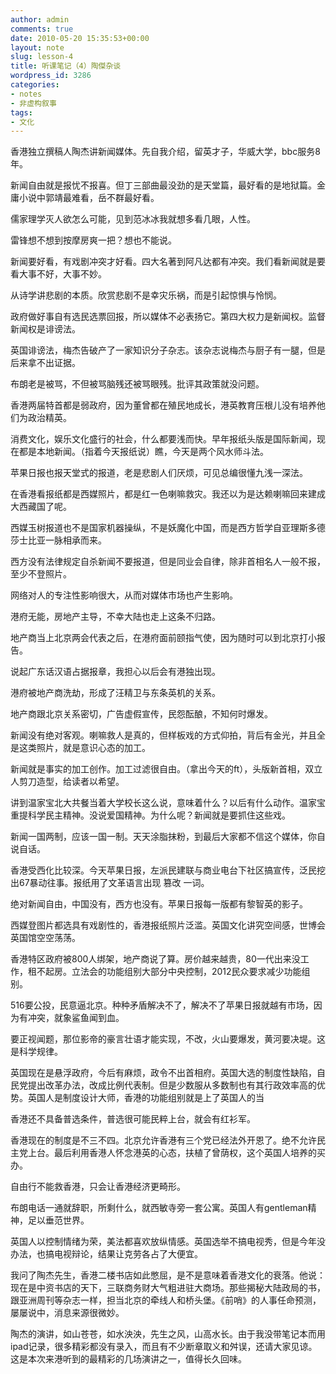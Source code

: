```yaml
---
author: admin
comments: true
date: 2010-05-20 15:35:53+00:00
layout: note
slug: lesson-4
title: 听课笔记（4）陶傑杂谈
wordpress_id: 3286
categories:
- notes
- 非虚构叙事
tags:
- 文化
---
```


香港独立撰稿人陶杰讲新闻媒体。先自我介绍，留英才子，华威大学，bbc服务8年。

新闻自由就是报忧不报喜。但丁三部曲最没劲的是天堂篇，最好看的是地狱篇。金庸小说中郭靖最难看，岳不群最好看。

儒家理学灭人欲怎么可能，见到范冰冰我就想多看几眼，人性。

雷锋想不想到按摩房爽一把？想也不能说。

新闻要好看，有戏剧冲突才好看。四大名著到阿凡达都有冲突。我们看新闻就是要看大事不好，大事不妙。

从诗学讲悲剧的本质。欣赏悲剧不是幸灾乐祸，而是引起惊惧与怜悯。

政府做好事自有选民选票回报，所以媒体不必表扬它。第四大权力是新闻权。监督新闻权是诽谤法。

英国诽谤法，梅杰告破产了一家知识分子杂志。该杂志说梅杰与厨子有一腿，但是后来拿不出证据。

布朗老是被骂，不但被骂脑残还被骂眼残。批评其政策就没问题。

香港两届特首都是弱政府，因为董曾都在殖民地成长，港英教育压根儿没有培养他们为政治精英。  

消费文化，娱乐文化盛行的社会，什么都要浅而快。早年报纸头版是国际新闻，现在都是本地新闻。（指着今天报纸说）瞧，今天是两个风水师斗法。

苹果日报也报天堂式的报道，老是悲剧人们厌烦，可见总编很懂九浅一深法。

在香港看报纸都是西媒照片，都是红一色喇嘛救灾。我还以为是达赖喇嘛回来建成大西藏国了呢。

西媒玉树报道也不是国家机器操纵，不是妖魔化中国，而是西方哲学自亚理斯多德莎士比亚一脉相承而来。

西方没有法律规定自杀新闻不要报道，但是同业会自律，除非首相名人一般不报，至少不登照片。

网络对人的专注性影响很大，从而对媒体市场也产生影响。 

港府无能，房地产主导，不幸大陆也走上这条不归路。

地产商当上北京两会代表之后，在港府面前颐指气使，因为随时可以到北京打小报告。

说起广东话汉语占据报章，我担心以后会有港独出现。

港府被地产商洗劫，形成了汪精卫与东条英机的关系。

地产商跟北京关系密切，广告虚假宣传，民怨酝酿，不知何时爆发。

新闻没有绝对客观。喇嘛救人是真的，但样板戏的方式仰拍，背后有金光，并且全是这类照片，就是意识心态的加工。 

新闻就是事实的加工创作。加工过滤很自由。（拿出今天的ft），头版新首相，双立人剪刀造型，给读者以希望。

讲到温家宝北大共餐当着大学校长这么说，意味着什么？以后有什么动作。温家宝重提科学民主精神。没说爱国精神。为什么呢？新闻就是要抓住这些戏。

新闻一国两制，应该一国一制。天天涂脂抹粉，到最后大家都不信这个媒体，你自说自话。

香港受西化比较深。今天苹果日报，左派民建联与商业电台下社区搞宣传，泛民挖出67暴动往事。报纸用了文革语言出现 篡改 一词。

绝对新闻自由，中国没有，西方也没有。苹果日报每一版都有黎智英的影子。

西媒登图片都选具有戏剧性的，香港报纸照片泛滥。英国文化讲究空间感，世博会英国馆空空荡荡。  

香港特区政府被800人绑架，地产商说了算。房价越来越贵，80一代出来没工作，租不起房。立法会的功能组别大部分中央控制，2012民众要求减少功能组别。

516要公投，民意逼北京。种种矛盾解决不了，解决不了苹果日报就越有市场，因为有冲突，就象鲨鱼闻到血。

要正视闻题，那位影帝的豪言壮语才能实现，不改，火山要爆发，黄河要决堤。这是科学规律。

英国现在是悬浮政府，今后有麻烦，政令不出首相府。英国大选的制度性缺陷，自民党提出改革办法，改成比例代表制。但是少数服从多数制也有其行政效率高的优势。英国人是制度设计大师，香港的功能组别就是上了英国人的当

香港还不具备普选条件，普选很可能民粹上台，就会有红衫军。

香港现在的制度是不三不四。北京允许香港有三个党已经法外开恩了。绝不允许民主党上台。最后利用香港人怀念港英的心态，扶植了曾荫权，这个英国人培养的买办。

自由行不能救香港，只会让香港经济更畸形。

布朗电话一通就辞职，所剩什么，就西敏寺旁一套公寓。英国人有gentleman精神，足以垂范世界。

英国人以控制情绪为荣，美法都喜欢放纵情感。英国选举不搞电视秀，但是今年没办法，也搞电视辩论，结果让克劳各占了大便宜。

我问了陶杰先生，香港二楼书店如此憋屈，是不是意味着香港文化的衰落。他说：现在是中资书店的天下，三联商务财大气粗进驻大商场。那些揭秘大陆政局的书，跟亚洲周刊等杂志一样，担当北京的牵线人和桥头堡。《前哨》的人事任命预测，屡屡说中，消息来源很微妙。

陶杰的演讲，如山苍苍，如水泱泱，先生之风，山高水长。由于我没带笔记本而用ipad记录，很多精彩都没有录入，而且有不少断章取义和舛误，还请大家见谅。这是本次来港听到的最精彩的几场演讲之一，值得长久回味。 


